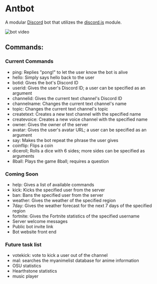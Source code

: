 # Antbot
A modular [Discord](https://discordapp.com/) bot that utilizes the [discord.js](https://discord.js.org/#/) module.

![bot video](https://user-images.githubusercontent.com/32719891/38597189-f3b41cf0-3d0a-11e8-85b4-11493bb05926.gif)

## Commands:

### Current Commands
- ping: Replies "pong!" to let the user know the bot is alive
- hello: Simply says hello back to the user
- botid: Gives the bot's Discord ID
- userid: Gives the user's Discord ID; a user can be specified as an argument
- channelid: Gives the current text channel's Discord ID
- channelname: Changes the current text channel's name
- topic: Changes the current text channel's topic
- createtext: Creates a new text channel with the specified name
- createvoice: Creates a new voice channel with the specified name 
- owner: Gives the owner of the server
- avatar: Gives the user's avatar URL; a user can be specified as an argument
- say: Makes the bot repeat the phrase the user gives
- coinflip: Flips a coin
- diceroll; Rolls a dice with 6 sides; more sides can be specified as arguments
- 8ball: Plays the game 8ball; requires a question

### Coming Soon
- help: Gives a list of available commands
- kick: Kicks the specified user from the server
- ban: Bans the specified user from the server
- weather: Gives the weather of the specified region
- 7day: Gives the weather forecast for the next 7 days of the specified region
- fortnite: Gives the Fortnite statistics of the specified username
- Server welcome messages
- Public bot invite link
- Bot website front end

### Future task list
- votekick: vote to kick a user out of the channel
- mal: searches the myanimelist database for anime information
- OSU statistics
- Hearthstone statistics
- music player
